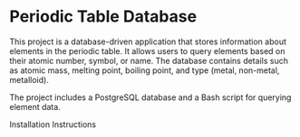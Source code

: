 # Periodic Table Database

This project is a database-driven application that stores information about elements in the periodic table. It allows users to query elements based on their atomic number, symbol, or name. The database contains details such as atomic mass, melting point, boiling point, and type (metal, non-metal, metalloid).

The project includes a PostgreSQL database and a Bash script for querying element data.

Installation Instructions
